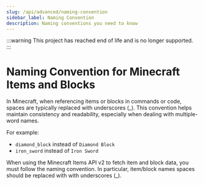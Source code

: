 ```yaml
---
slug: /api/advanced/naming-convention
sidebar_label: Naming Convention
description: Naming conventions you need to know
---
```


:::warning
This project has reached end of life and is no longer supported.
:::

# Naming Convention for Minecraft Items and Blocks

In Minecraft, when referencing items or blocks in commands or code, spaces are typically replaced with underscores (_). 
This convention helps maintain consistency and readability, especially when dealing with multiple-word names.

For example:
- `diamond_block` instead of `Diamond Block`
- `iron_sword` instead of `Iron Sword`


When using the Minecraft Items API v2 to fetch item and block data, you must follow the naming convention. In particular, item/block names spaces should be replaced with with underscores (_).